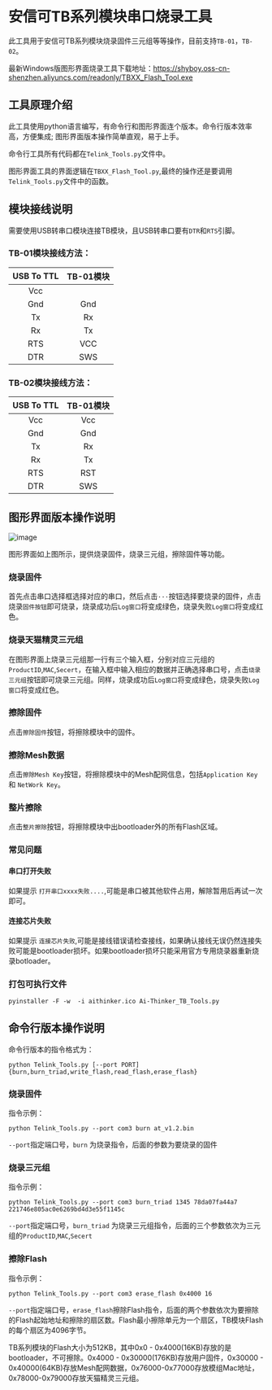 # 安信可TB系列模块串口烧录工具

此工具用于安信可TB系列模块烧录固件三元组等等操作，目前支持```TB-01```，```TB-02```。

最新Windows版图形界面烧录工具下载地址：https://shyboy.oss-cn-shenzhen.aliyuncs.com/readonly/TBXX_Flash_Tool.exe

## 工具原理介绍
此工具使用python语言编写，有命令行和图形界面连个版本。命令行版本效率高，方便集成; 图形界面版本操作简单直观，易于上手。

命令行工具所有代码都在```Telink_Tools.py```文件中。

图形界面工具的界面逻辑在```TBXX_Flash_Tool.py```,最终的操作还是要调用```Telink_Tools.py```文件中的函数。

## 模块接线说明

需要使用USB转串口模块连接TB模块，且USB转串口要有```DTR```和```RTS```引脚。

### TB-01模块接线方法：

|USB To TTL |TB-01模块|
|:---------:|:------:|
|  Vcc      |        |
|  Gnd      |  Gnd   |
|  Tx       |  Rx    |
|  Rx       |  Tx    |
|  RTS      |  VCC   |
|  DTR      |  SWS   |

### TB-02模块接线方法：

|USB To TTL |TB-01模块|
|:---------:|:------:|
|  Vcc      |  Vcc   |
|  Gnd      |  Gnd   |
|  Tx       |  Rx    |
|  Rx       |  Tx    |
|  RTS      |  RST   |
|  DTR      |  SWS   |

## 图形界面版本操作说明

![image](https://shyboy.oss-cn-shenzhen.aliyuncs.com/readonly/main.png)

图形界面如上图所示，提供烧录固件，烧录三元组，擦除固件等功能。

### 烧录固件
首先点击串口选择框选择对应的串口，然后点击```···```按钮选择要烧录的固件，点击烧录```固件按钮```即可烧录，烧录成功后```Log窗口```将变成绿色，烧录失败```Log窗口```将变成红色。
### 烧录天猫精灵三元组
在图形界面上烧录三元组那一行有三个输入框，分别对应三元组的```ProductID```,```MAC```,```Secert```，在输入框中输入相应的数据并正确选择串口号，点击```烧录三元组```按钮即可烧录三元组。同样，烧录成功后```Log窗口```将变成绿色，烧录失败```Log窗口```将变成红色。

### 擦除固件
点击```擦除固件```按钮，将擦除模块中的固件。

### 擦除Mesh数据
点击```擦除Mesh Key```按钮，将擦除模块中的Mesh配网信息，包括```Application Key``` 和 ```NetWork Key```。

### 整片擦除
点击```整片擦除```按钮，将擦除模块中出bootloader外的所有Flash区域。

### 常见问题
#### 串口打开失败
如果提示 ```打开串口xxxx失败....```,可能是串口被其他软件占用，解除暂用后再试一次即可。

#### 连接芯片失败
如果提示 ```连接芯片失败```,可能是接线错误请检查接线，如果确认接线无误仍然连接失败可能是bootloader损坏。如果bootloader损坏只能采用官方专用烧录器重新烧录botloader。

### 打包可执行文件
    pyinstaller -F -w  -i aithinker.ico Ai-Thinker_TB_Tools.py

## 命令行版本操作说明
命令行版本的指令格式为：

    python Telink_Tools.py [--port PORT] {burn,burn_triad,write_flash,read_flash,erase_flash}

### 烧录固件
指令示例：

    python Telink_Tools.py --port com3 burn at_v1.2.bin
```--port```指定端口号，```burn``` 为烧录指令，后面的参数为要烧录的固件

### 烧录三元组
指令示例：

    python Telink_Tools.py --port com3 burn_triad 1345 78da07fa44a7 221746e805ac0e6269bd4d3e55f1145c
```--port```指定端口号，```burn_triad``` 为烧录三元组指令，后面的三个参数依次为三元组的```ProductID```,```MAC```,```Secert```

### 擦除Flash
指令示例：
    
    python Telink_Tools.py --port com3 erase_flash 0x4000 16

```--port```指定端口号，```erase_flash```擦除Flash指令，后面的两个参数依次为要擦除的Flash起始地址和擦除的扇区数。Flash最小擦除单元为一个扇区，TB模块Flash的每个扇区为4096字节。

TB系列模块的Flash大小为512KB，其中0x0 - 0x4000(16KB)存放的是bootloader，不可擦除。0x4000 - 0x30000(176KB)存放用户固件，0x30000 - 0x40000(64KB)存放Mesh配网数据，0x76000-0x77000存放模组Mac地址，0x78000-0x79000存放天猫精灵三元组。